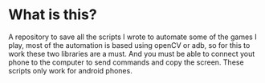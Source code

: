 # What is this?

A repository to save all the scripts I wrote to automate some of the games I play, most of the automation is based using openCV or adb, so for this to work 
these two libraries are a must. And you must be able to connect yout phone to the computer to send commands and copy the screen. 
These scripts only work for android phones.
